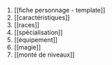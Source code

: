 1. [[fiche personnage - template]]
2. [[caractéristiques]]
3. [[races]]
4. [[spécialisation]]
5. [[équipement]]
6. [[magie]]
7. [[monté de niveaux]]
